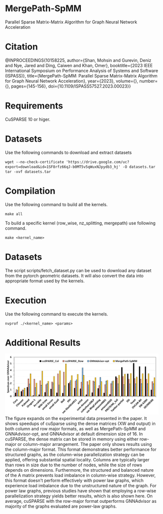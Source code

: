 # MergePath-SpMM

Parallel Sparse Matrix-Matrix Algorithm for Graph Neural Network Acceleration

# Citation
@INPROCEEDINGS{10158225,
  author={Shan, Mohsin and Gurevin, Deniz and Nye, Jared and Ding, Caiwen and Khan, Omer},
  booktitle={2023 IEEE International Symposium on Performance Analysis of Systems and Software (ISPASS)}, 
  title={MergePath-SpMM: Parallel Sparse Matrix-Matrix Algorithm for Graph Neural Network Acceleration}, 
  year={2023},
  volume={},
  number={},
  pages={145-156},
  doi={10.1109/ISPASS57527.2023.00023}}

# Requirements
CuSPARSE 10 or higer.

# Datasets
Use the following commands to download and extract datasets
```
wget --no-check-certificate 'https://drive.google.com/uc?export=download&id=1SF8rfz66qJ-b0MT5v5qWuxNJpydb3_hj' -O datasets.tar
tar -xvf datasets.tar
```

# Compilation
Use the following command to build all the kernels.
```
make all
```
To build a specific kernel (row_wise, nz_splitting, mergepath) use following command.
```
make <kernel_name>
```

# Datasets
The script scripts/fetch_dataset.py can be used to download any dataset from the pytorch geometric datasets. It will also convert the data into appropriate format used by the kernels.

# Execution
Use the following command to execute the kernels.
```
nvprof ./<kernel_name> <params>
```
# Additional Results
![Additional Results](ar.png)
The figure expands on the experimental data presented in the paper. It shows speedups of cuSparse using the dense matrices (XW and output) in both column and row major formats, as well as MergePath-SpMM and GNNAdvisor-opt, and GNNAdvisor at default dimension size of 16. In cuSPARSE, the dense matrix can be stored in memory using either row-major or column-major arrangement. The paper only shows results using the column-major format. This format demonstrates better performance for structured graphs, as the column-wise parallelization strategy can be applied, offering substantial spatial locality. Columns are typically larger than rows in size due to the number of nodes, while the size of rows depends on dimensions. Furthermore, the structured and balanced nature of the A matrix prevents load imbalance in column-wise strategy. However, this format doesn't perform effectively with power law graphs, which experience load imbalance due to the unstructured nature of the graph. For power law graphs, previous studies have shown that employing a row-wise parallelization strategy yields better results, which is also shown here. On average, cuSPARSE with the row-major format outperforms GNNAdvisor as majority of the graphs evaluated are power-law graphs.
